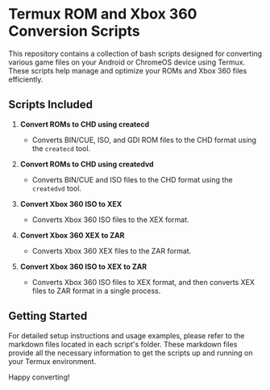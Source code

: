 # Termux ROM and Xbox 360 Conversion Scripts

This repository contains a collection of bash scripts designed for converting various game files on your Android or ChromeOS device using Termux. These scripts help manage and optimize your ROMs and Xbox 360 files efficiently.

## Scripts Included

1. **Convert ROMs to CHD using createcd**
   - Converts BIN/CUE, ISO, and GDI ROM files to the CHD format using the `createcd` tool.

2. **Convert ROMs to CHD using createdvd**
   - Converts BIN/CUE and ISO files to the CHD format using the `createdvd` tool.

3. **Convert Xbox 360 ISO to XEX**
   - Converts Xbox 360 ISO files to the XEX format.

4. **Convert Xbox 360 XEX to ZAR**
   - Converts Xbox 360 XEX files to the ZAR format.

5. **Convert Xbox 360 ISO to XEX to ZAR**
   - Converts Xbox 360 ISO files to XEX format, and then converts XEX files to ZAR format in a single process.

## Getting Started

For detailed setup instructions and usage examples, please refer to the markdown files located in each script's folder. These markdown files provide all the necessary information to get the scripts up and running on your Termux environment.

Happy converting!
